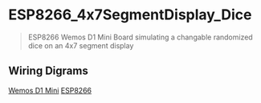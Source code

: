 # ESP8266_4x7SegmentDisplay_Dice
> ESP8266 Wemos D1 Mini Board simulating a changable randomized dice on an 4x7 segment display

## Wiring Digrams
[Wemos D1 Mini](/png/WemosD1Mini-WiringDiagram.png)
[ESP8266](/png/ESP8266-WiringDiagram.png)